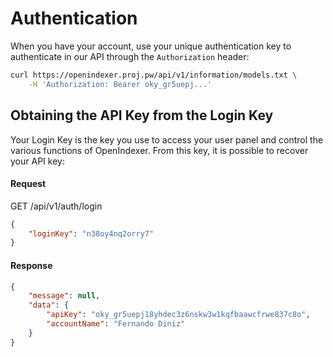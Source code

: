 # Authentication

When you have your account, use your unique authentication key to authenticate in our API through the `Authorization` header:

```bash
curl https://openindexer.proj.pw/api/v1/information/models.txt \
    -H 'Authorization: Bearer oky_gr5uepj...'
```

## Obtaining the API Key from the Login Key

Your Login Key is the key you use to access your user panel and control the various functions of OpenIndexer. From this key, it is possible to recover your API key:

#### Request

<div class="request-item get">
    <span>GET</span>
    <span>
        /api/v1/auth/login
    </span>
</div>

```json
{
    "loginKey": "n38oy4nq2orry7"
}
```

#### Response

```json
{
    "message": null,
    "data": {
        "apiKey": "oky_gr5uepj18yhdec3z6nskw3w1kqfbaawcfrwe837c8o",
        "accountName": "Fernando Diniz"
    }
}
```